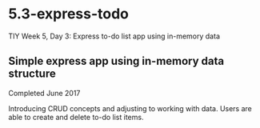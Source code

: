 # 5.3-express-todo
TIY Week 5, Day 3: Express to-do list app using in-memory data

## Simple express app using in-memory data structure
Completed June 2017

Introducing CRUD concepts and adjusting to working with data. Users are able to create and delete to-do list items.
